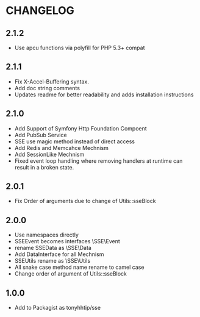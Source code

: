 CHANGELOG
===========

## 2.1.2
 * Use apcu functions via polyfill for PHP 5.3+ compat

## 2.1.1

 * Fix X-Accel-Buffering syntax.
 * Add doc string comments
 * Updates readme for better readability and adds installation instructions

## 2.1.0

 * Add Support of Symfony Http Foundation Compoent
 * Add PubSub Service
 * SSE use magic method instead of direct access
 * Add Redis and Memcahce Mechnism
 * Add SessionLike Mechnism
 * Fixed event loop handling where removing handlers at runtime can result in a broken state.
 
## 2.0.1

 * Fix Order of arguments due to change of Utils::sseBlock
 
## 2.0.0

 * Use namespaces directly
 * SSEEvent becomes interfaces \SSE\Event
 * rename SSEData as \SSE\Data
 * Add DataInterface for all Mechnism
 * SSEUtils rename as \SSE\Utils
 * All snake case method name rename to camel case
 * Change order of argument of Utils::sseBlock
  
## 1.0.0

 * Add to Packagist as tonyhhtip/sse
